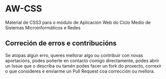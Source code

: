 # AW-CSS
Material de CSS3 para o módulo de Aplicación Web do Ciclo Medio de Sistemas Microinformáticos e Redes

## Correción de erros e contribucións
Se atopas algún erro, queres mellorar algo ou contribuir con novas aportacións, podes poñerte en contacto comigo directamente, podes abrir un Issue que o describa ou tamén podes facer un fork do proxecto, correxir o que consideres e enviarme un Pull Request coa corrección ou mellora.
